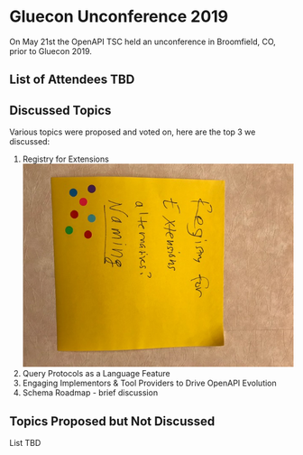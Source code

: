 # Gluecon Unconference 2019

On May 21st the OpenAPI TSC held an unconference in Broomfield, CO, prior to Gluecon 2019.

## List of Attendees TBD

## Discussed Topics
Various topics were proposed and voted on, here are the top 3 we discussed:

1. Registry for Extensions
![Registry Topic](Registry-Topic.jpg)
2. Query Protocols as a Language Feature
3. Engaging Implementors & Tool Providers to Drive OpenAPI Evolution
4. Schema Roadmap - brief discussion

## Topics Proposed but Not Discussed

List TBD
